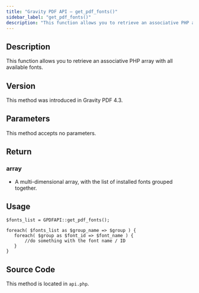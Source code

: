 ```yaml
---
title: "Gravity PDF API – get_pdf_fonts()"
sidebar_label: "get_pdf_fonts()"
description: "This function allows you to retrieve an associative PHP array with all available fonts. It returns a multi-dimensional array grouped together."
---
```


## Description

This function allows you to retrieve an associative PHP array with all available fonts.

## Version

This method was introduced in Gravity PDF 4.3.

## Parameters

This method accepts no parameters.

## Return

### array
* A multi-dimensional array, with the list of installed fonts grouped together.

## Usage

```
$fonts_list = GPDFAPI::get_pdf_fonts();

foreach( $fonts_list as $group_name => $group ) {
   foreach( $group as $font_id => $font_name ) {
       //do something with the font name / ID
   }
}
```

## Source Code

This method is located in `api.php`.
